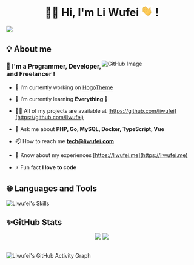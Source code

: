 <h1 align="center"> 🙏🏻 Hi, I'm Li Wufei <img src="https://raw.githubusercontent.com/ABSphreak/ABSphreak/master/gifs/Hi.gif" width="30px"> ! </h1>
<img src="https://raw.githubusercontent.com/halfrost/halfrost/master/icons/header_.png">

## 💡 About me

<img width="50%" align="right" alt="GitHub Image" src="https://raw.githubusercontent.com/onimur/.github/master/.resources/git-header.svg">

<h3> 🧑 I'm a Programmer, Developer, and Freelancer ! </h3>

- 🔭 I’m currently working on [HogoTheme](https://github.com/liwufei/hugo-theme-next)

- 🌱 I’m currently learning **Everything 🤣**

- 👨‍💻 All of my projects are available at [https://github.com/liwufei](https://github.com/liwufei)

- 💬 Ask me about **PHP, Go, MySQL, Docker, TypeScript, Vue**

- 📫 How to reach me **tech@liwufei.com**

- 📄 Know about my experiences [https://liwufei.me](https://liwufei.me)

- ⚡ Fun fact **I love to code**

## 🌐 Languages and Tools

![Liwufei's Skills](https://skillicons.dev/icons?i=bash,bootstrap,css,docker,git,github,go,html,js,jenkins,jquery,kubernetes,laravel,linux,md,materialui,mongodb,mysql,netlify,nginx,nodejs,php,powershell,py,react,redis,solidity,symfony,ts,vercel,vite,vue,vscode,wordpress)

## ✨GitHub Stats

<div align="center">
  <img width="48%" src="https://github-readme-stats.vercel.app/api?username=liwufei&show_icons=true&theme=tokyonight">
  <img width="48%" src="https://github-readme-streak-stats.herokuapp.com/?user=liwufei&theme=tokyonight">
</div>

<br>

![Liwufei's GitHub Activity Graph](https://activity-graph.herokuapp.com/graph?username=liwufei&theme=nord)
